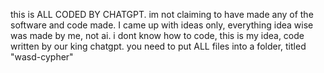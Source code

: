 this is ALL CODED BY CHATGPT. im not claiming to have made any of the software and code made. I came up with ideas only, everything idea wise was made by me, not ai. i dont know how to code, this is my idea, code written by our king chatgpt. you need to put ALL files into a folder, titled "wasd-cypher"
